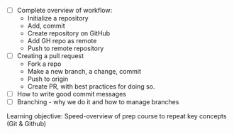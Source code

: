 - [ ] Complete overview of workflow:
  - Initialize a repository
  - Add, commit
  - Create repository on GitHub
  - Add GH repo as remote
  - Push to remote repository
- [ ] Creating a pull request
  - Fork a repo
  - Make a new branch, a change, commit
  - Push to origin
  - Create PR, with best practices for doing so.
- [ ] How to write good commit messages  
- [ ] Branching - why we do it and how to manage branches

Learning objective: Speed-overview of prep course to repeat key concepts (Git & Github)
